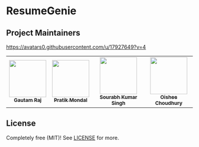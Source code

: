 # ResumeGenie

## Project Maintainers 
https://avatars0.githubusercontent.com/u/17927649?v=4

<table>
  <tr>
    <td align="center"><a href="#"><img src="" width="100px;" alt=""/><br /><sub><b>Gautam Raj</b></sub></a></td>
    <td align="center"><a href="#"><img src="" width="100px;" alt=""/><br /><sub><b>Pratik Mondal</b></sub></a></td>
    <td align="center"><a href="#"><img src="" width="100px;" alt=""/><br /><sub><b>Sourabh Kumar Singh</b></sub></a></td>
    <td align="center"><a href="#"><img src="" width="100px;" alt=""/><br /><sub><b>Oishee Choudhury</b></sub></a></td>
  </tr>
</table>

## License

Completely free (MIT)! See [LICENSE](LICENSE) for more.

